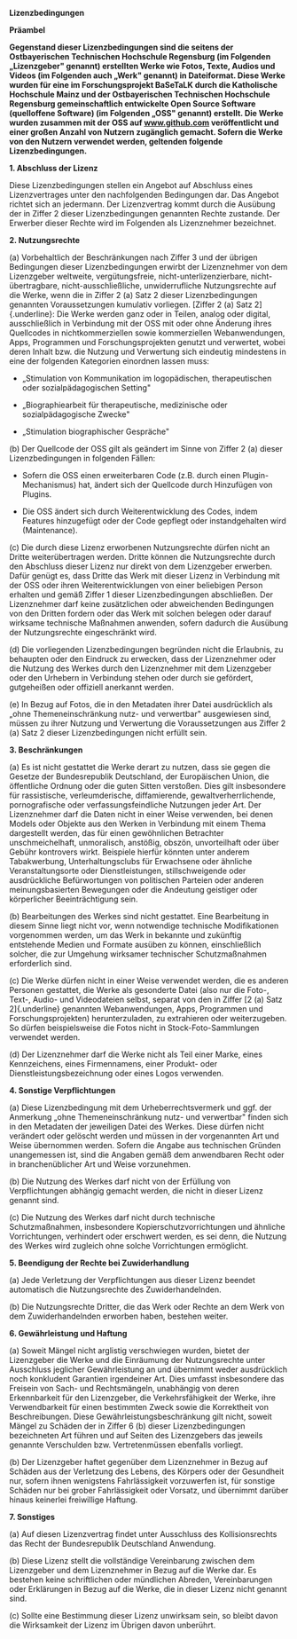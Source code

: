**Lizenzbedingungen**

**Präambel**

**Gegenstand dieser Lizenzbedingungen sind die seitens der
Ostbayerischen Technischen Hochschule Regensburg
(im Folgenden „Lizenzgeber" genannt) erstellten Werke wie Fotos, Texte,
Audios und Videos (im Folgenden auch „Werk" genannt) in Dateiformat.
Diese Werke wurden für eine im Forschungsprojekt BaSeTaLK durch die
Katholische Hochschule Mainz und der Ostbayerischen Technischen
Hochschule Regensburg gemeinschaftlich entwickelte Open Source Software
(quelloffene Software) (im Folgenden „OSS" genannt) erstellt. Die Werke
wurden zusammen mit der OSS auf www.github.com veröffentlicht und
einer großen Anzahl von Nutzern zugänglich gemacht. Sofern die Werke von
den Nutzern verwendet werden, geltenden folgende Lizenzbedingungen.**

**1. Abschluss der Lizenz**

Diese Lizenzbedingungen stellen ein Angebot auf Abschluss eines
Lizenzvertrages unter den nachfolgenden Bedingungen dar. Das Angebot
richtet sich an jedermann. Der Lizenzvertrag kommt durch die Ausübung
der in Ziffer 2 dieser Lizenzbedingungen genannten Rechte zustande. Der
Erwerber dieser Rechte wird im Folgenden als Lizenznehmer bezeichnet.

**2. Nutzungsrechte**

\(a\) Vorbehaltlich der Beschränkungen nach Ziffer 3 und der übrigen
Bedingungen dieser Lizenzbedingungen erwirbt der Lizenznehmer von dem
Lizenzgeber weltweite, vergütungsfreie, nicht-unterlizenzierbare,
nicht-übertragbare, nicht-ausschließliche, unwiderrufliche
Nutzungsrechte auf die Werke, wenn die in Ziffer 2 (a) Satz 2 dieser
Lizenzbedingungen genannten Voraussetzungen kumulativ vorliegen. [Ziffer
2 (a) Satz 2]{.underline}: Die Werke werden ganz oder in Teilen, analog
oder digital, ausschließlich in Verbindung mit der OSS mit oder ohne
Änderung ihres Quellcodes in nichtkommerziellen sowie kommerziellen
Webanwendungen, Apps, Programmen und Forschungsprojekten genutzt und
verwertet, wobei deren Inhalt bzw. die Nutzung und Verwertung sich
eindeutig mindestens in eine der folgenden Kategorien einordnen lassen
muss:

- „Stimulation von Kommunikation im logopädischen, therapeutischen
  oder sozialpädagogischen Setting"

- „Biographiearbeit für therapeutische, medizinische oder
  sozialpädagogische Zwecke"

- „Stimulation biographischer Gespräche"

\(b\) Der Quellcode der OSS gilt als geändert im Sinne von Ziffer 2 (a)
dieser Lizenzbedingungen in folgenden Fällen:

- Sofern die OSS einen erweiterbaren Code (z.B. durch einen
  Plugin-Mechanismus) hat, ändert sich der Quellcode durch Hinzufügen
  von Plugins.

- Die OSS ändert sich durch Weiterentwicklung des Codes, indem
  Features hinzugefügt oder der Code gepflegt oder instandgehalten
  wird (Maintenance).

\(c\) Die durch diese Lizenz erworbenen Nutzungsrechte dürfen nicht an
Dritte weiterübertragen werden. Dritte können die Nutzungsrechte durch
den Abschluss dieser Lizenz nur direkt von dem Lizenzgeber erwerben.
Dafür genügt es, dass Dritte das Werk mit dieser Lizenz in Verbindung
mit der OSS oder ihren Weiterentwicklungen von einer beliebigen Person
erhalten und gemäß Ziffer 1 dieser Lizenzbedingungen abschließen. Der
Lizenznehmer darf keine zusätzlichen oder abweichenden Bedingungen von
den Dritten fordern oder das Werk mit solchen belegen oder darauf
wirksame technische Maßnahmen anwenden, sofern dadurch die Ausübung der
Nutzungsrechte eingeschränkt wird.

\(d\) Die vorliegenden Lizenzbedingungen begründen nicht die Erlaubnis,
zu behaupten oder den Eindruck zu erwecken, dass der Lizenznehmer oder
die Nutzung des Werkes durch den Lizenznehmer mit dem Lizenzgeber oder
den Urhebern in Verbindung stehen oder durch sie gefördert, gutgeheißen
oder offiziell anerkannt werden.

\(e\) In Bezug auf Fotos, die in den Metadaten ihrer Datei ausdrücklich
als „ohne Themeneinschränkung nutz- und verwertbar" ausgewiesen sind,
müssen zu ihrer Nutzung und Verwertung die Voraussetzungen aus Ziffer 2
(a) Satz 2 dieser Lizenzbedingungen nicht erfüllt sein.

**3. Beschränkungen**

\(a\) Es ist nicht gestattet die Werke derart zu nutzen, dass sie gegen
die Gesetze der Bundesrepublik Deutschland, der Europäischen Union, die
öffentliche Ordnung oder die guten Sitten verstoßen. Dies gilt
insbesondere für rassistische, verleumderische, diffamierende,
gewaltverherrlichende, pornografische oder verfassungsfeindliche
Nutzungen jeder Art. Der Lizenznehmer darf die Daten nicht in einer
Weise verwenden, bei denen Models oder Objekte aus den Werken in
Verbindung mit einem Thema dargestellt werden, das für einen
gewöhnlichen Betrachter unschmeichelhaft, unmoralisch, anstößig, obszön,
unvorteilhaft oder über Gebühr kontrovers wirkt. Beispiele hierfür
könnten unter anderem Tabakwerbung, Unterhaltungsclubs für Erwachsene
oder ähnliche Veranstaltungsorte oder Dienstleistungen, stillschweigende
oder ausdrückliche Befürwortungen von politischen Parteien oder anderen
meinungsbasierten Bewegungen oder die Andeutung geistiger oder
körperlicher Beeinträchtigung sein.

\(b\) Bearbeitungen des Werkes sind nicht gestattet. Eine Bearbeitung in
diesem Sinne liegt nicht vor, wenn notwendige technische Modifikationen
vorgenommen werden, um das Werk in bekannte und zukünftig entstehende
Medien und Formate ausüben zu können, einschließlich solcher, die zur
Umgehung wirksamer technischer Schutzmaßnahmen erforderlich sind.

\(c\) Die Werke dürfen nicht in einer Weise verwendet werden, die es
anderen Personen gestattet, die Werke als gesonderte Datei (also nur die
Foto-, Text-, Audio- und Videodateien selbst, separat von den in Ziffer
[2 (a) Satz 2]{.underline} genannten Webanwendungen, Apps, Programmen
und Forschungsprojekten) herunterzuladen, zu extrahieren oder
weiterzugeben. So dürfen beispielsweise die Fotos nicht in
Stock-Foto-Sammlungen verwendet werden.

\(d\) Der Lizenznehmer darf die Werke nicht als Teil einer Marke, eines
Kennzeichens, eines Firmennamens, einer Produkt- oder
Dienstleistungsbezeichnung oder eines Logos verwenden.

**4. Sonstige Verpflichtungen**

\(a\) Diese Lizenzbedingung mit dem Urheberrechtsvermerk und ggf. der
Anmerkung „ohne Themeneinschränkung nutz- und verwertbar" finden sich in
den Metadaten der jeweiligen Datei des Werkes. Diese dürfen nicht
verändert oder gelöscht werden und müssen in der vorgenannten Art und
Weise übernommen werden. Sofern die Angabe aus technischen Gründen
unangemessen ist, sind die Angaben gemäß dem anwendbaren Recht oder in
branchenüblicher Art und Weise vorzunehmen.

\(b\) Die Nutzung des Werkes darf nicht von der Erfüllung von
Verpflichtungen abhängig gemacht werden, die nicht in dieser Lizenz
genannt sind.

\(c\) Die Nutzung des Werkes darf nicht durch technische
Schutzmaßnahmen, insbesondere Kopierschutzvorrichtungen und ähnliche
Vorrichtungen, verhindert oder erschwert werden, es sei denn, die
Nutzung des Werkes wird zugleich ohne solche Vorrichtungen ermöglicht.

**5. Beendigung der Rechte bei Zuwiderhandlung**

\(a\) Jede Verletzung der Verpflichtungen aus dieser Lizenz beendet
automatisch die Nutzungsrechte des Zuwiderhandelnden.

\(b\) Die Nutzungsrechte Dritter, die das Werk oder Rechte an dem Werk
von dem Zuwiderhandelnden erworben haben, bestehen weiter.

**6. Gewährleistung und Haftung**

\(a\) Soweit Mängel nicht arglistig verschwiegen wurden, bietet der
Lizenzgeber die Werke und die Einräumung der Nutzungsrechte unter
Ausschluss jeglicher Gewährleistung an und übernimmt weder ausdrücklich
noch konkludent Garantien irgendeiner Art. Dies umfasst insbesondere das
Freisein von Sach- und Rechtsmängeln, unabhängig von deren Erkennbarkeit
für den Lizenzgeber, die Verkehrsfähigkeit der Werke, ihre
Verwendbarkeit für einen bestimmten Zweck sowie die Korrektheit von
Beschreibungen. Diese Gewährleistungsbeschränkung gilt nicht, soweit
Mängel zu Schäden der in Ziffer 6 (b) dieser Lizenzbedingungen
bezeichneten Art führen und auf Seiten des Lizenzgebers das jeweils
genannte Verschulden bzw. Vertretenmüssen ebenfalls vorliegt.

\(b\) Der Lizenzgeber haftet gegenüber dem Lizenznehmer in Bezug auf
Schäden aus der Verletzung des Lebens, des Körpers oder der Gesundheit
nur, sofern ihnen wenigstens Fahrlässigkeit vorzuwerfen ist, für
sonstige Schäden nur bei grober Fahrlässigkeit oder Vorsatz, und
übernimmt darüber hinaus keinerlei freiwillige Haftung.

**7. Sonstiges**

\(a\) Auf diesen Lizenzvertrag findet unter Ausschluss des
Kollisionsrechts das Recht der Bundesrepublik Deutschland Anwendung.

\(b\) Diese Lizenz stellt die vollständige Vereinbarung zwischen dem
Lizenzgeber und dem Lizenznehmer in Bezug auf die Werke dar. Es bestehen
keine schriftlichen oder mündlichen Abreden, Vereinbarungen oder
Erklärungen in Bezug auf die Werke, die in dieser Lizenz nicht genannt
sind.

\(c\) Sollte eine Bestimmung dieser Lizenz unwirksam sein, so bleibt
davon die Wirksamkeit der Lizenz im Übrigen davon unberührt.
